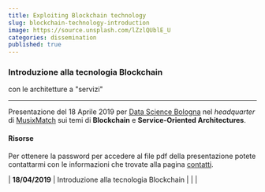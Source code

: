 ```yaml
---
title: Exploiting Blockchain technology
slug: blockchain-technology-introduction
image: https://source.unsplash.com/lZzlQUblE_U
categories: dissemination
published: true
---
```


### Introduzione alla tecnologia Blockchain
<span class="text-muted h4">con le architetture a "servizi"</span>

---

Presentazione del 18 Aprile 2019 per [Data Science Bologna](https://www.datasciencebologna.eu/) nel *headquarter* di [MusixMatch](https://www.musixmatch.com/) sui temi di **Blockchain** e **Service-Oriented Architectures**.

#### Risorse

Per ottenere la password per accedere al file pdf della presentazione potete contattarmi con le informazioni che trovate alla pagina [contatti](/contact.html).

| **18/04/2019** | Introduzione alla tecnologia Blockchain | [<i class="fa fa-file-pdf-o"></i>](https://www.dropbox.com/s/kukaat9f69t9zsb/blockchain%2Bmicroservices.pdf?dl=0) | [<i class="fa fa-file-archive-o" title="ZIP"></i>](https://www.dropbox.com/s/nwdv3ai2kyv5gtw/demo.zip?dl=0) |
